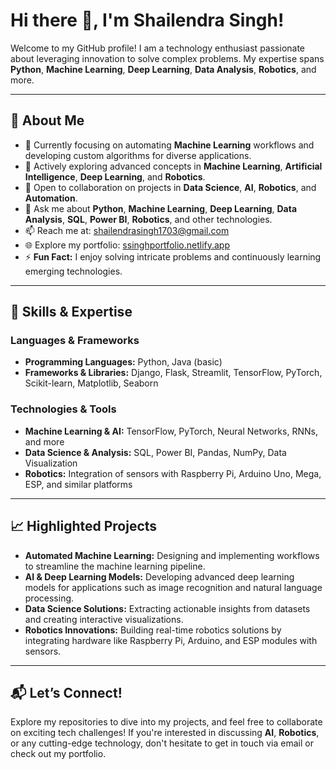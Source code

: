 # Hi there 👋, I'm **Shailendra Singh**!  

Welcome to my GitHub profile! I am a technology enthusiast passionate about leveraging innovation to solve complex problems. My expertise spans **Python**, **Machine Learning**, **Deep Learning**, **Data Analysis**, **Robotics**, and more.  

---

## 🌟 **About Me**  
- 🔭 Currently focusing on automating **Machine Learning** workflows and developing custom algorithms for diverse applications.  
- 🌱 Actively exploring advanced concepts in **Machine Learning**, **Artificial Intelligence**, **Deep Learning**, and **Robotics**.  
- 👯 Open to collaboration on projects in **Data Science**, **AI**, **Robotics**, and **Automation**.  
- 💬 Ask me about **Python**, **Machine Learning**, **Deep Learning**, **Data Analysis**, **SQL**, **Power BI**, **Robotics**, and other technologies.  
- 📫 Reach me at: [shailendrasingh1703@gmail.com](mailto:shailendrasingh1703@gmail.com)  
- 🌐 Explore my portfolio: [ssinghportfolio.netlify.app](https://ssinghportfolio.netlify.app/)  
- ⚡ **Fun Fact:** I enjoy solving intricate problems and continuously learning emerging technologies.  

---

## 🚀 **Skills & Expertise**  

### **Languages & Frameworks**  
- **Programming Languages:** Python, Java (basic)  
- **Frameworks & Libraries:** Django, Flask, Streamlit, TensorFlow, PyTorch, Scikit-learn, Matplotlib, Seaborn  

### **Technologies & Tools**  
- **Machine Learning & AI:** TensorFlow, PyTorch, Neural Networks, RNNs, and more  
- **Data Science & Analysis:** SQL, Power BI, Pandas, NumPy, Data Visualization  
- **Robotics:** Integration of sensors with Raspberry Pi, Arduino Uno, Mega, ESP, and similar platforms  

---

## 📈 **Highlighted Projects**  
- **Automated Machine Learning:** Designing and implementing workflows to streamline the machine learning pipeline.  
- **AI & Deep Learning Models:** Developing advanced deep learning models for applications such as image recognition and natural language processing.  
- **Data Science Solutions:** Extracting actionable insights from datasets and creating interactive visualizations.  
- **Robotics Innovations:** Building real-time robotics solutions by integrating hardware like Raspberry Pi, Arduino, and ESP modules with sensors.  

---

## 📬 **Let’s Connect!**  
Explore my repositories to dive into my projects, and feel free to collaborate on exciting tech challenges! If you're interested in discussing **AI**, **Robotics**, or any cutting-edge technology, don't hesitate to get in touch via email or check out my portfolio.  
